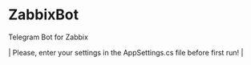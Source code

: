 # ZabbixBot
Telegram Bot for Zabbix

| Please, enter your settings in the AppSettings.cs file before first run! |
